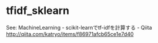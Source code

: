 tfidf_sklearn
=============

See: MachineLearning - scikit-learnでtf-idfを計算する - Qiita http://qiita.com/katryo/items/f86971afcb65ce1e7d40
